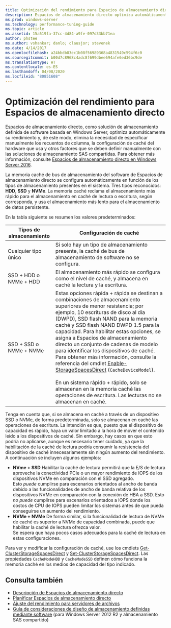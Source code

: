 ```yaml
---
title: Optimización del rendimiento para Espacios de almacenamiento directo
description: Espacios de almacenamiento directo optimiza automáticamente su rendimiento en función de la configuración de caché del hardware que usa, como se describe en este tema.
ms.prod: windows-server
ms.technology: performance-tuning-guide
ms.topic: article
ms.assetid: 15a519fa-37cc-4d84-a9fe-097d33bb71ea
author: phstee
ms.author: vshankar; danlo; clausjor; stevenek
ms.date: 4/14/2017
ms.openlocfilehash: a24bbdb83ec1b08f56989368a4831549c594f6c0
ms.sourcegitcommit: b00d7c8968c4adc8f699dbee694afe6ed36bc9de
ms.translationtype: HT
ms.contentlocale: es-ES
ms.lasthandoff: 04/08/2020
ms.locfileid: "80851608"
---
```

# <a name="performance-tuning-for-storage-spaces-direct"></a>Optimización del rendimiento para Espacios de almacenamiento directo

Espacios de almacenamiento directo, como solución de almacenamiento definida de software basada en Windows Server, optimiza automáticamente su rendimiento y, de este modo, elimina la necesidad de especificar manualmente los recuentos de columna, la configuración de caché del hardware que usa y otros factores que se deben definir manualmente con las soluciones de almacenamiento SAS compartidas. Para obtener más información, consulte [Espacios de almacenamiento directo en Windows Server 2016](../../../../storage/storage-spaces/storage-spaces-direct-overview.md).

La memoria caché de bus de almacenamiento del software de Espacios de almacenamiento directo se configura automáticamente en función de los tipos de almacenamiento presentes en el sistema. Tres tipos reconocidos: **HDD**, **SSD** y **NVMe**. La memoria caché reclama el almacenamiento más rápido para el almacenamiento en caché de lectura o escritura, según corresponda, y usa el almacenamiento más lento para el almacenamiento de datos persistente.

En la tabla siguiente se resumen los valores predeterminados:

| Tipos de almacenamiento | Configuración de caché |
| --- | --- |
| Cualquier tipo único | Si solo hay un tipo de almacenamiento presente, la caché de bus de almacenamiento de software no se configura. |
| SSD + HDD o NVMe + HDD | El almacenamiento más rápido se configura como el nivel de caché, y almacena en caché la lectura y la escritura. |
| SSD + SSD o NVMe + NVMe | Estas opciones rápida + rápida se destinan a combinaciones de almacenamiento superiores de menor resistencia; por ejemplo, 10 escrituras de disco al día (DWPD), SSD flash NAND para la memoria caché y SSD flash NAND DWPD 1.5 para la capacidad. Para habilitar estas opciones, se asigna a Espacios de almacenamiento directo un conjunto de cadenas de modelo para identificar los dispositivos de caché. Para obtener más información, consulte la referencia del cmdlet [Enable-StorageSpacesDirect](https://technet.microsoft.com/library/mt589697.aspx) (`CacheDeviceModel`). <br><br>En un sistema rápido + rápido, solo se almacenan en la memoria caché las operaciones de escritura. Las lecturas no se almacenan en caché. |

Tenga en cuenta que, si se almacena en caché a través de un dispositivo SSD o NVMe, de forma predeterminada, solo se almacenan en caché las operaciones de escritura. La intención es que, puesto que el dispositivo de capacidad es rápido, haya un valor limitado a la hora de mover el contenido leído a los dispositivos de caché. Sin embargo, hay casos en que esto podría no aplicarse, aunque es necesario tener cuidado, ya que la habilitación de la caché de lectura podría consumir la resistencia del dispositivo de caché innecesariamente sin ningún aumento del rendimiento. A continuación se incluyen algunos ejemplos:

* **NVme + SSD** Habilitar la caché de lectura permitirá que la E/S de lectura aproveche la conectividad PCIe o un mayor rendimiento de IOPS de los dispositivos NVMe en comparación con el SSD agregado. <br>Esto _puede_ cumplirse para escenarios orientados al ancho de banda debido a las funcionalidades de ancho de banda relativa de los dispositivos NVMe en comparación con la conexión de HBA a SSD. Esto _no puede_ cumplirse para escenarios orientados a IOPS donde los costos de CPU de IOPS pueden limitar los sistemas antes de que pueda conseguirse un aumento del rendimiento.
* **NVMe + NVMe** De forma similar, si la funcionalidad de lectura de NVMe de caché es superior a NVMe de capacidad combinada, puede que habilitar la caché de lectura ofrezca valor. <br>Se espera que haya pocos casos adecuados para la caché de lectura en estas configuraciones.

Para ver y modificar la configuración de caché, use los cmdlets [Get-ClusterStorageSpacesDirect](https://technet.microsoft.com/library/mt634616.aspx) y [Set-ClusterStorageSpacesDirect](https://technet.microsoft.com/library/mt763265.aspx). Las propiedades `CacheModeHDD` y `CacheModeSSD` definen cómo funciona la memoria caché en los medios de capacidad del tipo indicado.

## <a name="see-also"></a>Consulta también

- [Descripción de Espacios de almacenamiento directo](../../../../storage/storage-spaces/understand-storage-spaces-direct.md)
- [Planificar Espacios de almacenamiento directo](../../../../storage/storage-spaces/plan-storage-spaces-direct.md)
- [Ajuste del rendimiento para servidores de archivos](../../role/file-server/index.md)
- [Guía de consideraciones de diseño de almacenamiento definidas mediante software](https://technet.microsoft.com/library/mt243829.aspx) (para Windows Server 2012 R2 y almacenamiento SAS compartido)
